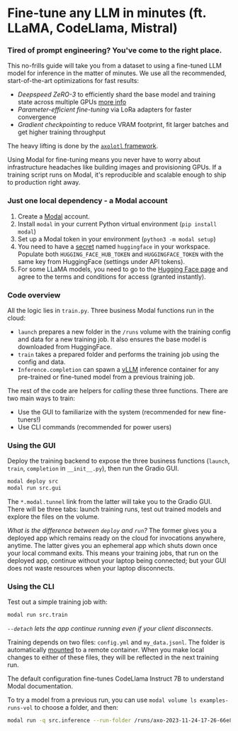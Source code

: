 # Fine-tune any LLM in minutes (ft. LLaMA, CodeLlama, Mistral)

### Tired of prompt engineering? You've come to the right place.

This no-frills guide will take you from a dataset to using a fine-tuned LLM model for inference in the matter of minutes. We use all the recommended, start-of-the-art optimizations for fast results:

* *Deepspeed ZeRO-3* to efficiently shard the base model and training state across multiple GPUs [more info](https://www.deepspeed.ai/2021/03/07/zero3-offload.html)
* *Parameter-efficient fine-tuning* via LoRa adapters for faster convergence
* *Gradient checkpointing* to reduce VRAM footprint, fit larger batches and get higher training throughput

The heavy lifting is done by the [`axolotl` framework](https://github.com/OpenAccess-AI-Collective/axolotl).

Using Modal for fine-tuning means you never have to worry about infrastructure headaches like building images and provisioning GPUs. If a training script runs on Modal, it's reproducible and scalable enough to ship to production right away.

### Just one local dependency - a Modal account

1. Create a [Modal](https://modal.com/) account.
2. Install `modal` in your current Python virtual environment (`pip install modal`)
3. Set up a Modal token in your environment (`python3 -m modal setup`)
4. You need to have a [secret](https://modal.com/secrets) named `huggingface` in your workspace. Populate both `HUGGING_FACE_HUB_TOKEN` and `HUGGINGFACE_TOKEN` with the same key from HuggingFace (settings under API tokens).
5. For some LLaMA models, you need to go to the [Hugging Face page](https://huggingface.co/meta-llama/Llama-2-7b-chat-hf) and agree to the terms and conditions for access (granted instantly).

### Code overview

All the logic lies in `train.py`. Three business Modal functions run in the cloud:

* `launch` prepares a new folder in the `/runs` volume with the training config and data for a new training job. It also ensures the base model is downloaded from HuggingFace.
* `train` takes a prepared folder and performs the training job using the config and data.
* `Inference.completion` can spawn a [vLLM](https://modal.com/docs/examples/vllm_inference#fast-inference-with-vllm-mistral-7b) inference container for any pre-trained or fine-tuned model from a previous training job.

The rest of the code are helpers for _calling_ these three functions. There are two main ways to train:

* Use the GUI to familiarize with the system (recommended for new fine-tuners!)
* Use CLI commands (recommended for power users)

### Using the GUI

Deploy the training backend to expose the three business functions (`launch`, `train`, `completion` in `__init__.py`), then run the Gradio GUI.

```bash
modal deploy src
modal run src.gui
```

The `*.modal.tunnel` link from the latter will take you to the Gradio GUI. There will be three tabs: launch training runs, test out trained models and explore the files on the volume.

*What is the difference between `deploy` and `run`?* The former gives you a deployed app which remains ready on the cloud for invocations anywhere, anytime. The latter gives you an ephemeral app which shuts down once your local command exits. This means your training jobs, that run on the deployed app, continue without your laptop being connected; but your GUI does not waste resources when your laptop disconnects.

### Using the CLI

Test out a simple training job with:

```bash
modal run src.train
```

_`--detach` lets the app continue running even if your client disconnects_.

Training depends on two files: `config.yml` and `my_data.jsonl`. The folder is automatically [mounted](https://modal.com/docs/guide/local-data#mounting-directories) to a remote container. When you make local changes to either of these files, they will be reflected in the next training run.

The default configuration fine-tunes CodeLlama Instruct 7B to understand Modal documentation.

To try a model from a previous run, you can use `modal volume ls examples-runs-vol` to choose a folder, and then:

```bash
modal run -q src.inference --run-folder /runs/axo-2023-11-24-17-26-66e8
```